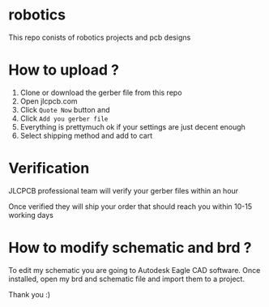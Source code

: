 # robotics
This repo conists of robotics projects and pcb designs

# How to upload ?
1. Clone or download the gerber file from this repo
2. Open jlcpcb.com
3. Click `Quote Now` button and 
4. Click `Add you gerber file`
5. Everything is prettymuch ok if your settings are just decent enough
6. Select shipping method and add to cart

# Verification
JLCPCB professional team will verify your gerber files within an hour

Once verified they will ship your order that should reach you within 10-15 working days

# How to modify schematic and brd ?
To edit my schematic you are going to Autodesk Eagle CAD software. Once installed, open my brd and schematic file and import them to a project.



Thank you :)
